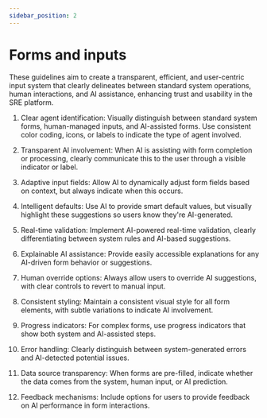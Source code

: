```yaml
---
sidebar_position: 2
---
```


# Forms and inputs

These guidelines aim to create a transparent, efficient, and user-centric input system that clearly delineates between standard system operations, human interactions, and AI assistance, enhancing trust and usability in the SRE platform.

1. Clear agent identification: Visually distinguish between standard system forms, human-managed inputs, and AI-assisted forms. Use consistent color coding, icons, or labels to indicate the type of agent involved.

2. Transparent AI involvement: When AI is assisting with form completion or processing, clearly communicate this to the user through a visible indicator or label.

3. Adaptive input fields: Allow AI to dynamically adjust form fields based on context, but always indicate when this occurs.

4. Intelligent defaults: Use AI to provide smart default values, but visually highlight these suggestions so users know they're AI-generated.

5. Real-time validation: Implement AI-powered real-time validation, clearly differentiating between system rules and AI-based suggestions.

6. Explainable AI assistance: Provide easily accessible explanations for any AI-driven form behavior or suggestions.

7. Human override options: Always allow users to override AI suggestions, with clear controls to revert to manual input.

8. Consistent styling: Maintain a consistent visual style for all form elements, with subtle variations to indicate AI involvement.

9. Progress indicators: For complex forms, use progress indicators that show both system and AI-assisted steps.

10. Error handling: Clearly distinguish between system-generated errors and AI-detected potential issues.

11. Data source transparency: When forms are pre-filled, indicate whether the data comes from the system, human input, or AI prediction.

12. Feedback mechanisms: Include options for users to provide feedback on AI performance in form interactions.

